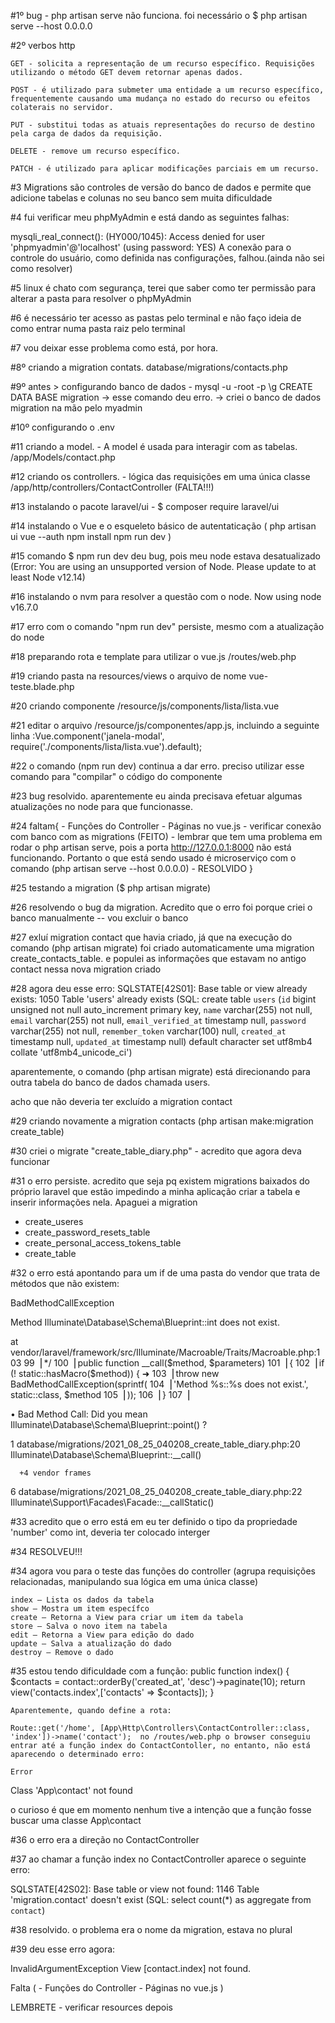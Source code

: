 #1º bug - php artisan serve não funciona. foi necessário o $ php artisan serve --host 0.0.0.0 

#2º verbos http

    GET - solicita a representação de um recurso específico. Requisições utilizando o método GET devem retornar apenas dados.

    POST - é utilizado para submeter uma entidade a um recurso específico, frequentemente causando uma mudança no estado do recurso ou efeitos colaterais no servidor.

    PUT - substitui todas as atuais representações do recurso de destino pela carga de dados da requisição.

    DELETE - remove um recurso específico.

    PATCH - é utilizado para aplicar modificações parciais em um recurso.

#3 Migrations são controles de versão do banco de dados e permite que adicione tabelas e colunas no seu banco sem muita dificuldade

#4 fui verificar meu phpMyAdmin e está dando as seguintes falhas:
 
mysqli_real_connect(): (HY000/1045): Access denied for user 'phpmyadmin'@'localhost' (using password: YES)
A conexão para o controle do usuário, como definida nas configurações, falhou.(ainda não sei como resolver)

#5 linux é chato com segurança, terei que saber como ter permissão para alterar a pasta para resolver o phpMyAdmin

#6 é necessário ter acesso as pastas pelo terminal e não faço ideia de como entrar numa pasta raiz pelo terminal

#7 vou deixar esse problema como está, por hora. 
 
#8º criando a migration contats. database/migrations/contacts.php

#9º antes > configurando banco de dados
    - mysql -u -root -p
    \g CREATE DATA BASE migration  -> esse comando deu erro. -> criei o banco de dados migration na mão pelo myadmin


#10º configurando o .env

#11 criando a model. - A model é usada para interagir com as tabelas. /app/Models/contact.php

#12 criando os controllers. - lógica das requisições em uma única classe    /app/http/controllers/ContactController (FALTA!!!)

#13 instalando o pacote laravel/ui - $ composer require laravel/ui

#14 instalando o Vue e o esqueleto básico de autentaticação 
(
    php artisan ui vue --auth
    npm install
    npm run dev
)

#15 comando $ npm run dev deu bug, pois meu node estava desatualizado (Error: You are using an unsupported version of Node. Please update to at least Node v12.14)

#16 instalando o nvm para resolver a questão com o node. Now using node v16.7.0

#17 erro com o comando "npm run dev" persiste, mesmo com a atualização do node

#18 preparando rota e template para utilizar o vue.js  /routes/web.php

#19 criando pasta na resources/views o arquivo de nome vue-teste.blade.php

#20 criando componente /resource/js/components/lista/lista.vue

#21 editar o arquivo /resource/js/componentes/app.js, incluindo a seguinte linha :Vue.component('janela-modal', require('./components/lista/lista.vue').default);

#22 o comando (npm run dev) continua a dar erro. preciso utilizar esse comando para "compilar" o código do componente

#23 bug resolvido. aparentemente eu ainda precisava efetuar algumas atualizações no node para que funcionasse.

#24 faltam{
    - Funções do Controller
    - Páginas no vue.js
    - verificar conexão com banco com as migrations (FEITO)
    - lembrar que tem uma problema em rodar o php artisan serve, pois a porta http://127.0.0.1:8000 não está funcionando. Portanto 
    o que está sendo usado é microserviço com o comando (php artisan serve --host 0.0.0.0)  - RESOLVIDO
}

#25 testando a migration ($ php artisan migrate) 

#26 resolvendo o bug da migration. Acredito que o erro foi porque criei o banco manualmente -- vou excluir o banco

#27 exluí migration contact que havia criado, já que na execução do comando (php artisan migrate) foi criado automaticamente uma migration create_contacts_table. e populei as informações que estavam no antigo contact nessa nova migration criado

#28 agora deu esse erro:
SQLSTATE[42S01]: Base table or view already exists: 1050 Table 'users' already exists (SQL: create table `users` (`id` bigint unsigned not null auto_increment primary key, `name` varchar(255) not null, `email` varchar(255) not null, `email_verified_at` timestamp null, `password` varchar(255) not null, `remember_token` varchar(100) null, `created_at` timestamp null, `updated_at` timestamp null) default character set utf8mb4 collate 'utf8mb4_unicode_ci')

aparentemente, o comando (php artisan migrate) está direcionando para outra tabela do banco de dados chamada users.

acho que não deveria ter excluído a migration contact

#29 criando novamente a migration contacts (php artisan make:migration create_table)

#30 criei o migrate "create_table_diary.php" - acredito que agora deva funcionar

#31 o erro persiste. acredito que seja pq existem migrations baixados do próprio laravel que estão impedindo a minha aplicação criar a tabela e inserir informações nela. Apaguei a migration

- create_useres
- create_password_resets_table
- create_personal_access_tokens_table
- create_table

#32 o erro está apontando para um if de uma pasta do vendor que trata de métodos que não existem: 

   BadMethodCallException 

  Method Illuminate\Database\Schema\Blueprint::int does not exist.

  at vendor/laravel/framework/src/Illuminate/Macroable/Traits/Macroable.php:103
     99▕      */
    100▕     public function __call($method, $parameters)
    101▕     {
    102▕         if (! static::hasMacro($method)) {
  ➜ 103▕             throw new BadMethodCallException(sprintf(
    104▕                 'Method %s::%s does not exist.', static::class, $method
    105▕             ));
    106▕         }
    107▕ 

  • Bad Method Call: Did you mean Illuminate\Database\Schema\Blueprint::point() ? 

  1   database/migrations/2021_08_25_040208_create_table_diary.php:20
      Illuminate\Database\Schema\Blueprint::__call()

      +4 vendor frames 
  6   database/migrations/2021_08_25_040208_create_table_diary.php:22
      Illuminate\Support\Facades\Facade::__callStatic()


#33 acredito que o erro está em eu ter definido o tipo da propriedade 'number' como int, deveria ter colocado interger

#34 RESOLVEU!!! 

#34 agora vou para o teste das funções do controller  (agrupa requisições relacionadas, manipulando sua lógica em uma única classe)

    index – Lista os dados da tabela
    show – Mostra um item específco
    create – Retorna a View para criar um item da tabela
    store – Salva o novo item na tabela
    edit – Retorna a View para edição do dado
    update – Salva a atualização do dado
    destroy – Remove o dado


#35 estou tendo dificuldade com a função:
    public function index()
    {
        $contacts = contact::orderBy('created_at', 'desc')->paginate(10);
        return view('contacts.index',['contacts' => $contacts]);
    }

    Aparentemente, quando define a rota: 
    
    Route::get('/home', [App\Http\Controllers\ContactController::class, 'index'])->name('contact');  no /routes/web.php o browser conseguiu entrar até a função index do ContactContoller, no entanto, não está aparecendo o determinado erro:

    Error
Class 'App\contact' not found 

o curioso é que em momento nenhum tive a intenção que a função fosse buscar uma classe App\contact

#36 o erro era a direção no ContactController

#37 ao chamar a função index no ContactController aparece o seguinte erro:

SQLSTATE[42S02]: Base table or view not found: 1146 Table 'migration.contact' doesn't exist (SQL: select count(*) as aggregate from `contact`) 

#38 resolvido. o problema era o nome da migration, estava no plural

#39 deu esse erro agora:

InvalidArgumentException
View [contact.index] not found. 

Falta (
    - Funções do Controller
    - Páginas no vue.js
)



LEMBRETE - verificar resources depois

